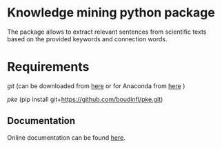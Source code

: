 # Knowledge mining python package

The package allows to extract relevant sentences from scientific
texts based on the provided keywords and connection words. 

# Requirements
_git_ (can be downloaded from [here](https://git-scm.com/downloads) or for Anaconda from [here](https://anaconda.org/anaconda/git) )

_pke_ (pip install git+https://github.com/boudinfl/pke.git)


## Documentation

Online documentation can be found [here](https://gulnarash.github.io/Knowledge-mining-python/).


